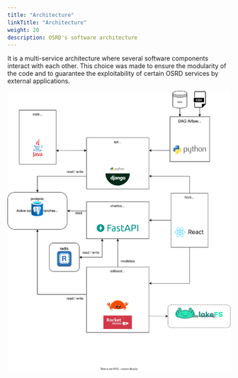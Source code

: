 ```yaml
---
title: "Architecture"
linkTitle: "Architecture"
weight: 20
description: OSRD's software architecture
---
```


It is a multi-service architecture where several software components interact with each other. This choice was made to ensure the modularity of the code and to guarantee the exploitability of certain OSRD services by external applications.

![Projet Architecture](architecture.en.svg)
